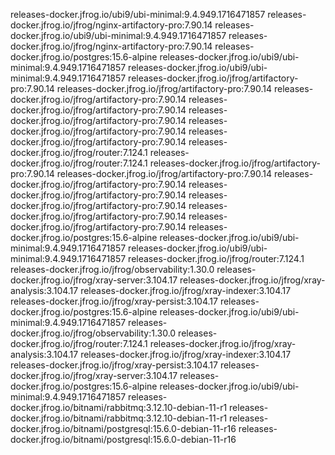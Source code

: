 releases-docker.jfrog.io/ubi9/ubi-minimal:9.4.949.1716471857 
releases-docker.jfrog.io/jfrog/nginx-artifactory-pro:7.90.14 
releases-docker.jfrog.io/ubi9/ubi-minimal:9.4.949.1716471857 
releases-docker.jfrog.io/jfrog/nginx-artifactory-pro:7.90.14 
releases-docker.jfrog.io/postgres:15.6-alpine 
releases-docker.jfrog.io/ubi9/ubi-minimal:9.4.949.1716471857 
releases-docker.jfrog.io/ubi9/ubi-minimal:9.4.949.1716471857 
releases-docker.jfrog.io/jfrog/artifactory-pro:7.90.14 
releases-docker.jfrog.io/jfrog/artifactory-pro:7.90.14 
releases-docker.jfrog.io/jfrog/artifactory-pro:7.90.14 
releases-docker.jfrog.io/jfrog/artifactory-pro:7.90.14 
releases-docker.jfrog.io/jfrog/artifactory-pro:7.90.14 
releases-docker.jfrog.io/jfrog/artifactory-pro:7.90.14 
releases-docker.jfrog.io/jfrog/artifactory-pro:7.90.14 
releases-docker.jfrog.io/jfrog/router:7.124.1 
releases-docker.jfrog.io/jfrog/router:7.124.1 
releases-docker.jfrog.io/jfrog/artifactory-pro:7.90.14 
releases-docker.jfrog.io/jfrog/artifactory-pro:7.90.14 
releases-docker.jfrog.io/jfrog/artifactory-pro:7.90.14 
releases-docker.jfrog.io/jfrog/artifactory-pro:7.90.14 
releases-docker.jfrog.io/jfrog/artifactory-pro:7.90.14 
releases-docker.jfrog.io/jfrog/artifactory-pro:7.90.14 
releases-docker.jfrog.io/jfrog/artifactory-pro:7.90.14 
releases-docker.jfrog.io/postgres:15.6-alpine 
releases-docker.jfrog.io/ubi9/ubi-minimal:9.4.949.1716471857 
releases-docker.jfrog.io/ubi9/ubi-minimal:9.4.949.1716471857 
releases-docker.jfrog.io/jfrog/router:7.124.1 
releases-docker.jfrog.io/jfrog/observability:1.30.0 
releases-docker.jfrog.io/jfrog/xray-server:3.104.17 
releases-docker.jfrog.io/jfrog/xray-analysis:3.104.17 
releases-docker.jfrog.io/jfrog/xray-indexer:3.104.17 
releases-docker.jfrog.io/jfrog/xray-persist:3.104.17 
releases-docker.jfrog.io/postgres:15.6-alpine 
releases-docker.jfrog.io/ubi9/ubi-minimal:9.4.949.1716471857 
releases-docker.jfrog.io/jfrog/observability:1.30.0 
releases-docker.jfrog.io/jfrog/router:7.124.1 
releases-docker.jfrog.io/jfrog/xray-analysis:3.104.17 
releases-docker.jfrog.io/jfrog/xray-indexer:3.104.17 
releases-docker.jfrog.io/jfrog/xray-persist:3.104.17 
releases-docker.jfrog.io/jfrog/xray-server:3.104.17 
releases-docker.jfrog.io/postgres:15.6-alpine 
releases-docker.jfrog.io/ubi9/ubi-minimal:9.4.949.1716471857 
releases-docker.jfrog.io/bitnami/rabbitmq:3.12.10-debian-11-r1 
releases-docker.jfrog.io/bitnami/rabbitmq:3.12.10-debian-11-r1 
releases-docker.jfrog.io/bitnami/postgresql:15.6.0-debian-11-r16 
releases-docker.jfrog.io/bitnami/postgresql:15.6.0-debian-11-r16
